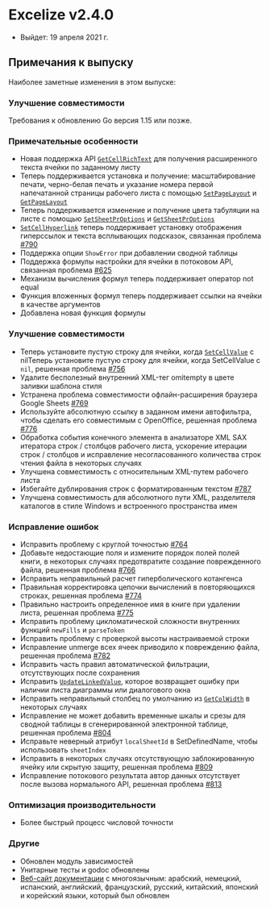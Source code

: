 # Excelize v2.4.0

* Выйдет: 19 апреля 2021 г.

## Примечания к выпуску

Наиболее заметные изменения в этом выпуске:

### Улучшение совместимости

Требования к обновлению Go версия 1.15 или позже.

### Примечательные особенности

* Новая поддержка API [`GetCellRichText`](https://pkg.go.dev/github.com/360EntSecGroup-Skylar/excelize/v2@master#File.GetCellRichText) для получения расширенного текста ячейки по заданному листу
* Теперь поддерживается установка и получение: масштабирование печати, черно-белая печать и указание номера первой напечатанной страницы рабочего листа с помощью [`SetPageLayout`](https://pkg.go.dev/github.com/360EntSecGroup-Skylar/excelize/v2@master#File.SetPageLayout) и [`GetPageLayout`](https://pkg.go.dev/github.com/360EntSecGroup-Skylar/excelize/v2@master#File.GetPageLayout)
* Теперь поддерживается изменение и получение цвета табуляции на листе с помощью [`SetSheetPrOptions`](https://pkg.go.dev/github.com/360EntSecGroup-Skylar/excelize/v2@master#File.SetSheetPrOptions) и [`GetSheetPrOptions`](https://pkg.go.dev/github.com/360EntSecGroup-Skylar/excelize/v2@master#File.GetSheetPrOptions)
* [`SetCellHyperlink`](https://pkg.go.dev/github.com/360EntSecGroup-Skylar/excelize/v2@master#File.SetCellHyperlink) теперь поддерживает установку отображения гиперссылок и текста всплывающих подсказок, связанная проблема [#790](https://github.com/xuri/excelize/issues/790)
* Поддержка опции `ShowError` при добавлении сводной таблицы
* Поддержка формулы настройки для ячейки в потоковом API, связанная проблема [#625](https://github.com/xuri/excelize/issues/625)
* Механизм вычисления формул теперь поддерживает оператор not equal
* Функция вложенных формул теперь поддерживает ссылки на ячейки в качестве аргументов
* Добавлена новая функция формулы

### Улучшение совместимости

* Теперь установите пустую строку для ячейки, когда [`SetCellValue`](https://pkg.go.dev/github.com/360EntSecGroup-Skylar/excelize/v2@master#File.SetCellValue) с nilТеперь установите пустую строку для ячейки, когда SetCellValue с `nil`, решенная проблема [#756](https://github.com/xuri/excelize/issues/756)
* Удалите бесполезный внутренний XML-тег omitempty в цвете заливки шаблона стиля
* Устранена проблема совместимости офлайн-расширения браузера Google Sheets [#769](https://github.com/xuri/excelize/issues/769)
* Используйте абсолютную ссылку в заданном имени автофильтра, чтобы сделать его совместимым с OpenOffice, решенная проблема [#776](https://github.com/xuri/excelize/issues/776)
* Обработка события конечного элемента в анализаторе XML SAX итератора строк / столбцов рабочего листа, ускорение итерации строк / столбцов и исправление несогласованного количества строк чтения файла в некоторых случаях
* Улучшена совместимость с относительным XML-путем рабочего листа
* Избегайте дублирования строк с форматированным текстом [#787](https://github.com/xuri/excelize/issues/787)
* Улучшена совместимость для абсолютного пути XML, разделителя каталогов в стиле Windows и встроенного пространства имен

### Исправление ошибок

* Исправить проблему с круглой точностью [#764](https://github.com/xuri/excelize/issues/764)
* Добавьте недостающие поля и измените порядок полей полей книги, в некоторых случаях предотвратите создание поврежденного файла, решенная проблема [#766](https://github.com/xuri/excelize/issues/766)
* Исправить неправильный расчет гиперболического котангенса
* Правильная корректировка цепочки вычислений в повторяющихся строках, решенная проблема [#774](https://github.com/xuri/excelize/issues/774)
* Правильно настроить определенное имя в книге при удалении листа, решенная проблема [#775](https://github.com/xuri/excelize/issues/775)
* Исправить проблему цикломатической сложности внутренних функций `newFills` и `parseToken`
* Исправить проблему с проверкой высоты настраиваемой строки
* Исправление unmerge всех ячеек приводило к повреждению файла, решенная проблема [#782](https://github.com/xuri/excelize/issues/782)
* Исправить часть правил автоматической фильтрации, отсутствующих после сохранения
* Исправить [`UpdateLinkedValue`](https://pkg.go.dev/github.com/360EntSecGroup-Skylar/excelize/v2@master#File.UpdateLinkedValue), которое возвращает ошибку при наличии листа диаграммы или диалогового окна
* Исправить неправильный столбец по умолчанию из [`GetColWidth`](https://pkg.go.dev/github.com/360EntSecGroup-Skylar/excelize/v2@master#File.GetColWidth) в некоторых случаях
* Исправление не может добавить временные шкалы и срезы для сводной таблицы в сгенерированной электронной таблице, решенная проблема [#804](https://github.com/xuri/excelize/issues/804)
* Исправьте неверный атрибут `localSheetId` в SetDefinedName, чтобы использовать `sheetIndex`
* Исправить в некоторых случаях отсутствующую заблокированную ячейку или скрытую защиту, решенная проблема [#809](https://github.com/xuri/excelize/issues/809)
* Исправление потокового результата автор данных отсутствует после вызова нормального API, решенная проблема [#813](https://github.com/xuri/excelize/issues/813)

### Оптимизация производительности

* Более быстрый процесс числовой точности

### Другие

* Обновлен модуль зависимостей
* Унитарные тесты и godoc обновлены
* [Веб-сайт документации](https://xuri.me/excelize) с многоязычным: арабский, немецкий, испанский, английский, французский, русский, китайский, японский и корейский языки, который был обновлен
